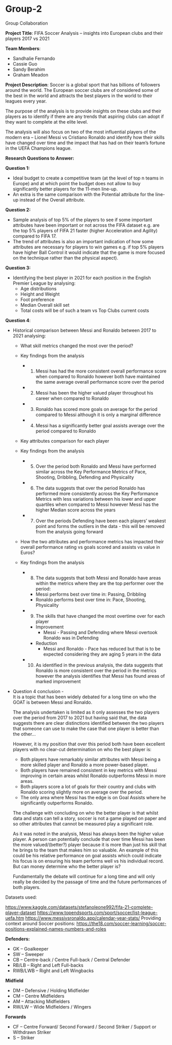 # Group-2
Group Collaboration

**Project Title**: FIFA Soccer Analysis – insights into European clubs and their players 2017 vs 2021 

**Team Members**: 
 * Sandhalie Fernando
 * Cassie Guo
 * Sandy Berahim
 * Graham Meadon 

 
**Project Description**: 
Soccer is a global sport that has billions of followers around the world. The European soccer clubs are of considered some of the best in the world and attracts the best players in the world to their leagues every year. 

The purpose of the analysis is to provide insights on these clubs and their players as to identify if there are any trends that aspiring clubs can adopt if they want to complete at the elite level. 

The analysis will also focus on two of the most influential players of the modern era – Lionel Messi vs Cristiano Ronaldo and identify how their skills have changed over time and the impact that has had on their team’s fortune in the UEFA Champions league. 

**Research Questions to Answer:**

**Question 1:** 
 * Ideal budget to create a competitive team (at the level of top n teams in Europe) and at which point the budget does not allow to buy significantly better players for the 11-men line-up. 
 * An extra is the same comparison with the Potential attribute for the line-up instead of the Overall attribute. 

**Question 2:** 
 * Sample analysis of top 5% of the players to see if some important attributes have been important or not across the FIFA dataset e.g. are the top 5% players of FIFA 21 faster (higher Acceleration and Agility) compared to FIFA 17.  
 * The trend of attributes is also an important indication of how some attributes are necessary for players to win games e.g. if top 5% players have higher Ball Control it would indicate that the game is more focused on the technique rather than the physical aspect). 

**Question 3:**
 * Identifying the best player in 2021 for each position in the English Premier League by analysing: 
    * Age distributions 
    * Height and Weight
    * Foot preference 
    * Median Overall skill set
    * Total costs will be of such a team vs Top Clubs current costs 

**Question 4**:
 * Historical comparison between Messi and Ronaldo between 2017 to 2021 analysing:
   * What skill metrics changed the most over the period?
    * Key findings from the analysis
      * 1) Messi has had the more consistent overall performance score when compared to Ronaldo however both have maintained the same average overall performance score           over the period
      * 2) Messi has been the higher valued player throughout his career when compared to Ronaldo
      * 3) Ronaldo has scored more goals on average for the period compared to Messi although it is only a marginal difference 
      * 4) Messi has a significantly better goal assists average over the period compared to Ronaldo
   
   * Key attributes comparison for each player
    * Key findings from the analysis
      * 5) Over the period both Ronaldo and Messi have performed similar across the Key Performance Metrics of Pace, Shooting, Dribbling, Defending and Physicality
      * 6) The data suggests that over the period Ronaldo has performed more consistently across the Key Performance Metrics with less variations between his lower and            upper quartiles when compared to Messi however Messi has the higher Median score across the years
      * 7) Over the periods Defending have been each players’ weakest point and forms the outliers in the data - this will be removed from the analysis going forward
   
   * How the two attributes and performance metrics has impacted their overall performance rating vs goals scored and assists vs value in Euros?
    * Key findings from the analysis
      * 8) The data suggests that both Messi and Ronaldo have areas within the metrics where they are the top performer over the period:
         * Messi performs best over time in: Passing, Dribbling
         * Ronaldo performs best over time in: Pace, Shooting, Physicality
      * 9) The skills that have changed the most overtime over for each player
         * Improvement 
             * Messi - Passing and Defending where Messi overtook Ronaldo was in Defending
         * Reduction
             * Messi and Ronaldo - Pace has reduced but that is to be expected considering they are aging 5 years in the data
      * 10) As identified in the previous analysis, the data suggests that Ronaldo is more consistent over the period in the metrics however the analysis identifies               that Messi has found areas of marked improvement

 * Question 4 conclusion -  
   It is a topic that has been widely debated for a long time on who the GOAT is between Messi and Ronaldo. 

   The analysis undertaken is limited as it only assesses the two players over the period from 2017 to 2021 but having said that, the data suggests there are clear        distinctions identified between the two players that someone can use to make the case that one player is better than the other... 

   However, it is my position that over this period both have been excellent players with no clear-cut determination on who the best player is:
      * Both players have remarkably similar attributes with Messi being a more skilled player and Ronaldo a more power-based player. 
      * Both players have remained consistent in key metrics with Messi improving in certain areas whilst Ronaldo outperforms Messi in more areas.
      * Both players score a lot of goals for their country and clubs with Ronaldo scoring slightly more on average over the period.
      * The only area where Messi has the edge is on Goal Assists where he significantly outperforms Ronaldo.
 
   The challenge with concluding on who the better player is that whilst data and stats can tell a story, soccer is not a game played on paper and so other attributes    that cannot be measured play a significant role. 

   As it was noted in the analysis, Messi has always been the higher value player. A person can potentially conclude that over time Messi has been the more                valued/(better?) player because it is more than just his skill that he brings to the team that makes him so valuable. An example of this could be his relative          performance on goal assists which could indicate his focus is on ensuring his team performs well vs his individual record. But can money determine who the better      player is?

   Fundamentally the debate will continue for a long time and will only really be decided by the passage of time and the future performances of both players.

Datasets used:  

https://www.kaggle.com/datasets/stefanoleone992/fifa-21-complete-player-dataset
https://www.topendsports.com/sport/soccer/list-league-uefa.htm
https://www.messivsronaldo.app/calendar-year-stats/
Providing context around Soccer positions: https://the18.com/soccer-learning/soccer-positions-explained-names-numbers-and-roles  

**Defenders:**
 * GK – Goalkeeper
 * SW – Sweeper
 * CB – Centre-back / Centre Full-back / Central Defender
 * RB/LB – Right and Left Full-backs
 * RWB/LWB – Right and Left Wingbacks 

**Midfield**
 * DM – Defensive / Holding Midfielder
 * CM – Centre Midfielders
 * AM – Attacking Midfielders
 * RW/LW – Wide Midfielders / Wingers

**Forwards**
 * CF – Centre Forward/ Second Forward / Second Striker / Support or Withdrawn Striker 
 * S – Striker  
